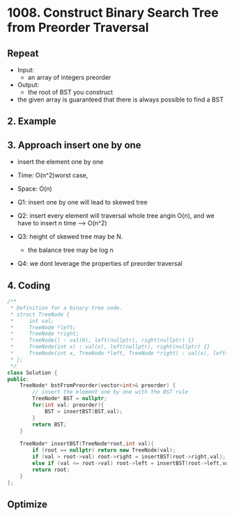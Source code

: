 # 1008. Construct Binary Search Tree from Preorder Traversal

## Repeat
- Input: 
	- an array of integers preorder
- Output:
	- the root of BST you construct
- the given array is guaranteed that there is always possible to find a BST
## 2. Example
## 3. Approach insert one by one
- insert the element one by one
- Time: O(n^2)worst case,
- Space: O(n)

- Q1: insert one by one will lead to skewed tree
- Q2: insert every element will traversal whole tree angin O(n), and we have to insert n time --> O(n^2)
- Q3: height of skewed tree may be N. 
	- the balance tree may be log n
- Q4: we dont leverage the properties of preorder traversal
## 4. Coding
``` c++
/**
 * Definition for a binary tree node.
 * struct TreeNode {
 *     int val;
 *     TreeNode *left;
 *     TreeNode *right;
 *     TreeNode() : val(0), left(nullptr), right(nullptr) {}
 *     TreeNode(int x) : val(x), left(nullptr), right(nullptr) {}
 *     TreeNode(int x, TreeNode *left, TreeNode *right) : val(x), left(left), right(right) {}
 * };
 */
class Solution {
public:
    TreeNode* bstFromPreorder(vector<int>& preorder) {
        // insert the element one by one with the BST rule 
        TreeNode* BST = nullptr;
        for(int val: preorder){
            BST = insertBST(BST,val);
        }
        return BST;
    }
    
    TreeNode* insertBST(TreeNode*root,int val){
        if (root == nullptr) return new TreeNode(val);
        if (val > root->val) root->right = insertBST(root->right,val);
        else if (val <= root->val) root->left = insertBST(root->left,val);
        return root;
    }
};
```
## Optimize

